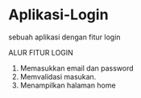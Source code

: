 # Aplikasi-Login
sebuah aplikasi dengan fitur login

ALUR FITUR LOGIN
1. Memasukkan email dan password
2. Memvalidasi masukan.
3. Menampilkan halaman home
